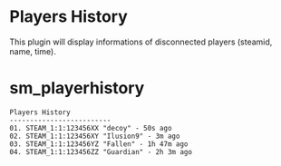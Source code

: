 # Players History
This plugin will display informations of disconnected players (steamid, name, time).

# sm_playerhistory
```
Players History
-------------------------
01. STEAM_1:1:123456XX "decoy" - 50s ago
02. STEAM_1:1:123456XY "Ilusion9" - 3m ago
03. STEAM_1:1:123456YZ "Fallen" - 1h 47m ago
04. STEAM_1:1:123456ZZ "Guardian" - 2h 3m ago
```
